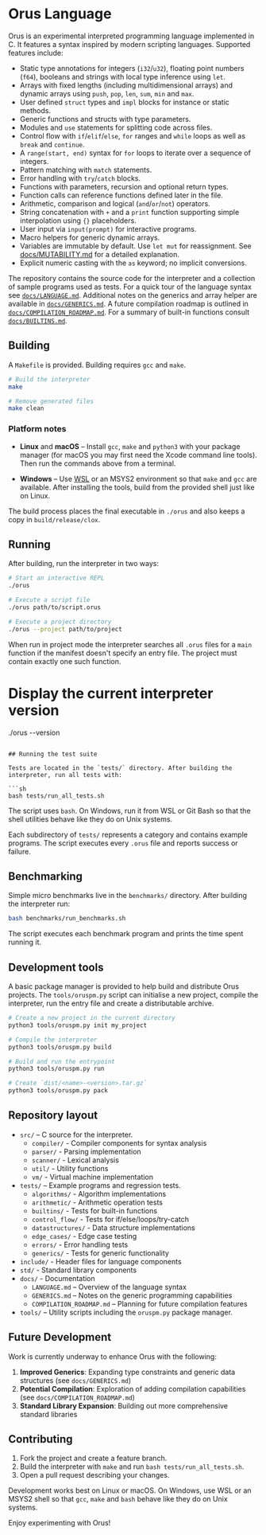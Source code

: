 # Orus Language

Orus is an experimental interpreted programming language implemented in C. It
features a syntax inspired by modern scripting languages. Supported features
include:

- Static type annotations for integers (`i32`/`u32`), floating point numbers
  (`f64`), booleans and strings with local type inference using `let`.
- Arrays with fixed lengths (including multidimensional arrays) and
  dynamic arrays using `push`, `pop`, `len`, `sum`, `min` and `max`.
- User defined `struct` types and `impl` blocks for instance or static methods.
- Generic functions and structs with type parameters.
- Modules and `use` statements for splitting code across files.
- Control flow with `if`/`elif`/`else`, `for` ranges and `while` loops as well
  as `break` and `continue`.
- A `range(start, end)` syntax for `for` loops to iterate over a sequence of
  integers.
- Pattern matching with `match` statements.
- Error handling with `try`/`catch` blocks.
- Functions with parameters, recursion and optional return types.
- Function calls can reference functions defined later in the file.
- Arithmetic, comparison and logical (`and`/`or`/`not`) operators.
- String concatenation with `+` and a `print` function supporting simple
  interpolation using `{}` placeholders.
- User input via `input(prompt)` for interactive programs.
- Macro helpers for generic dynamic arrays.
- Variables are immutable by default. Use `let mut` for reassignment.
  See [docs/MUTABILITY.md](docs/MUTABILITY.md) for a detailed explanation.
- Explicit numeric casting with the `as` keyword; no implicit conversions.

The repository contains the source code for the interpreter and a collection of sample programs used as tests. For a quick tour of the language syntax see [`docs/LANGUAGE.md`](docs/LANGUAGE.md). Additional notes on the generics and array helper are available in [`docs/GENERICS.md`](docs/GENERICS.md). A future compilation roadmap is outlined in [`docs/COMPILATION_ROADMAP.md`](docs/COMPILATION_ROADMAP.md). For a summary of built-in functions consult [`docs/BUILTINS.md`](docs/BUILTINS.md).

## Building

A `Makefile` is provided. Building requires `gcc` and `make`.

```sh
# Build the interpreter
make

# Remove generated files
make clean
```

### Platform notes

* **Linux** and **macOS** – Install `gcc`, `make` and `python3` with your
  package manager (for macOS you may first need the Xcode command line tools).
  Then run the commands above from a terminal.

* **Windows** – Use [WSL](https://learn.microsoft.com/windows/wsl/) or an MSYS2
  environment so that `make` and `gcc` are available. After installing the
  tools, build from the provided shell just like on Linux.


The build process places the final executable in `./orus` and also keeps a copy in `build/release/clox`.

## Running

After building, run the interpreter in two ways:

```sh
# Start an interactive REPL
./orus

# Execute a script file
./orus path/to/script.orus

# Execute a project directory
./orus --project path/to/project

```

When run in project mode the interpreter searches all `.orus` files for a
`main` function if the manifest doesn't specify an entry file. The project must
contain exactly one such function.

# Display the current interpreter version
./orus --version
```

## Running the test suite

Tests are located in the `tests/` directory. After building the interpreter, run all tests with:

```sh
bash tests/run_all_tests.sh
```

The script uses `bash`. On Windows, run it from WSL or Git Bash so that the
shell utilities behave like they do on Unix systems.

Each subdirectory of `tests/` represents a category and contains example programs. The script executes every `.orus` file and reports success or failure.

## Benchmarking

Simple micro benchmarks live in the `benchmarks/` directory. After building the
interpreter run:

```sh
bash benchmarks/run_benchmarks.sh
```

The script executes each benchmark program and prints the time spent running it.

## Development tools

A basic package manager is provided to help build and distribute Orus
projects. The `tools/oruspm.py` script can initialise a new project,
compile the interpreter, run the entry file and create a distributable
archive.

```sh
# Create a new project in the current directory
python3 tools/oruspm.py init my_project

# Compile the interpreter
python3 tools/oruspm.py build

# Build and run the entrypoint
python3 tools/oruspm.py run

# Create `dist/<name>-<version>.tar.gz`
python3 tools/oruspm.py pack
```

## Repository layout

- `src/` – C source for the interpreter.
  - `compiler/` - Compiler components for syntax analysis
  - `parser/` - Parsing implementation
  - `scanner/` - Lexical analysis
  - `util/` - Utility functions
  - `vm/` - Virtual machine implementation
- `tests/` – Example programs and regression tests.
  - `algorithms/` - Algorithm implementations
  - `arithmetic/` - Arithmetic operation tests
  - `builtins/` - Tests for built-in functions
  - `control_flow/` - Tests for if/else/loops/try-catch
  - `datastructures/` - Data structure implementations
  - `edge_cases/` - Edge case testing
  - `errors/` - Error handling tests
  - `generics/` - Tests for generic functionality
- `include/` - Header files for language components
- `std/` - Standard library components
- `docs/` - Documentation
  - `LANGUAGE.md` – Overview of the language syntax
  - `GENERICS.md` – Notes on the generic programming capabilities
  - `COMPILATION_ROADMAP.md` – Planning for future compilation features
- `tools/` – Utility scripts including the `oruspm.py` package manager.

## Future Development

Work is currently underway to enhance Orus with the following:

1. **Improved Generics**: Expanding type constraints and generic data structures (see `docs/GENERICS.md`)
2. **Potential Compilation**: Exploration of adding compilation capabilities (see `docs/COMPILATION_ROADMAP.md`)
3. **Standard Library Expansion**: Building out more comprehensive standard libraries

## Contributing

1. Fork the project and create a feature branch.
2. Build the interpreter with `make` and run `bash tests/run_all_tests.sh`.
3. Open a pull request describing your changes.

Development works best on Linux or macOS. On Windows, use WSL or an MSYS2 shell
so that `gcc`, `make` and `bash` behave like they do on Unix systems.

Enjoy experimenting with Orus!
